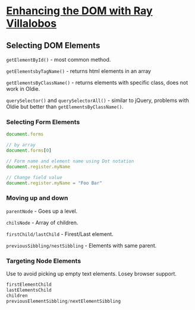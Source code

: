 # [Enhancing the DOM with Ray Villalobos](http://www.lynda.com/HTML-tutorials/JavaScript-Enhancing-DOM/122462-2.html)

## Selecting DOM Elements

```getElementById()``` - most common method.

```getElementsbyTagName()``` - returns html elements in an array

```getElementsByClassName()``` - returns elements with specific class, does not work in Oldie. 

```querySelector()``` and ```querySelectorAll()``` - similar to jQuery, problems with Oldie but better than ```getElementsByClassName()```.

### Selecting Form Elements

```js
document.forms

// by array
document.forms[0]

// Form name and element name using Dot notation
document.register.myName 

// Change field value
document.register.myName = "Foo Bar"
```

### Moving up and down

```parentNode``` - Goes up a level.

```chilsNode``` - Array of children.

```firstChild/lastChild``` - Firest/Last element.

```previousSibbling/nestSibbling``` - Elements with same parent.

### Targeting Node Elements

Use to avoid picking up empty text elements. Losey browser support.

```js
firstElementChild
lastElementsChild
children
previousElementSibbling/nextElementSibbling
```





